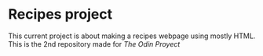 # Recipes project

This current project is about making a recipes webpage using mostly HTML. This is the 2nd repository made for _The Odin Proyect_
